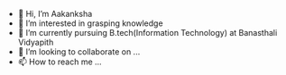 - 👋 Hi, I’m Aakanksha
- 👀 I’m interested in grasping knowledge
- 🌱 I’m currently pursuing B.tech(Information Technology) at Banasthali Vidyapith
- 💞️ I’m looking to collaborate on ...
- 📫 How to reach me ...

<!---
aaka-nksha/aaka-nksha is a ✨ special ✨ repository because its `README.md` (this file) appears on your GitHub profile.
You can click the Preview link to take a look at your changes.
--->
